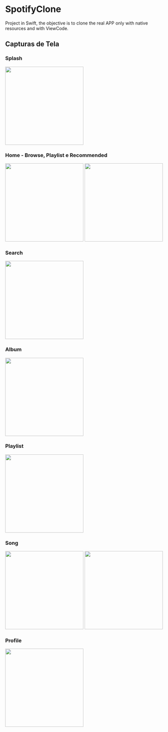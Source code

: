 # SpotifyClone

Project in Swift, the objective is to clone the real APP only with native resources and with ViewCode.

## Capturas de Tela

### Splash

<img src="Splash.png" width="250">

### Home - Browse, Playlist e Recommended

<img src="Home_1.png" width="250">

<img src="Home_2.png" width="250">

### Search

<img src="Search.png" width="250">

### Album

<img src="Album.png" width="250">

### Playlist

<img src="Playlist.png" width="250">

### Song

<img src="Song.png" width="250">

<img src="Song_share.png" width="250">

### Profile

<img src="Profile.png" width="250">
